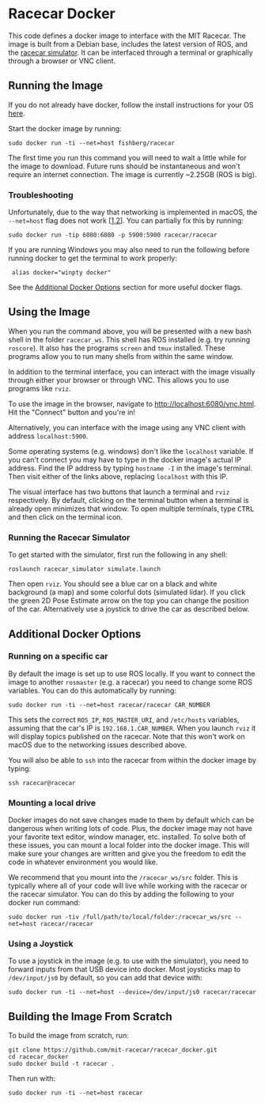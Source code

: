 # Racecar Docker

This code defines a docker image to interface with the MIT Racecar.
The image is built from a Debian base, includes the latest version of ROS, and the [racecar simulator](https://github.com/mit-racecar/racecar_simulator). It can be interfaced through a terminal or graphically through a browser or VNC client.

## Running the Image

If you do not already have docker, follow the install instructions for your OS [here](https://docs.docker.com/install/).

Start the docker image by running:

    sudo docker run -ti --net=host fishberg/racecar

The first time you run this command you will need to wait a little while for the image to download.
Future runs should be instantaneous and won't require an internet connection.
The image is currently ~2.25GB (ROS is big).

### Troubleshooting

Unfortunately, due to the way that networking is implemented in macOS, the `--net=host` flag does not work
\[[1](https://docs.docker.com/docker-for-mac/networking/),[2](https://github.com/docker/for-mac/issues/2716)\].
You can partially fix this by running:

    sudo docker run -tip 6080:6080 -p 5900:5900 racecar/racecar

If you are running Windows you may also need to run the following before running docker to get the terminal to work properly:

     alias docker="winpty docker"

See the [Additional Docker Options](https://github.com/mit-racecar/racecar_docker#additional-docker-options) section for more useful docker flags.

## Using the Image

When you run the command above, you will be presented with a new bash shell in the folder `racecar_ws`.
This shell has ROS installed (e.g. try running `roscore`).
It also has the programs `screen` and `tmux` installed.
These programs allow you to run many shells from within the same window.

In addition to the terminal interface, you can interact with the image visually through either your browser or through VNC.
This allows you to use programs like `rviz`.

To use the image in the browser, navigate to [http://localhost:6080/vnc.html](http://localhost:6080/vnc.html). Hit the "Connect" button and you're in!

Alternatively, you can interface with the image using any VNC client with address `localhost:5900`.

Some operating systems (e.g. windows) don't like the `localhost` variable. If you can't connect you may have to type in the docker image's actual IP address. Find the IP address by typing `hostname -I` in the image's terminal.
Then visit either of the links above, replacing `localhost` with this IP.

The visual interface has two buttons that launch a terminal and `rviz` respectively.
By default, clicking on the terminal button when a terminal is already open minimizes that window.
To open multiple terminals, type <kbd>CTRL</kbd> and then click on the terminal icon.

### Running the Racecar Simulator

To get started with the simulator, first run the following in any shell:

    roslaunch racecar_simulator simulate.launch

Then open `rviz`.
You should see a blue car on a black and white background (a map) and some colorful dots (simulated lidar).
If you click the green 2D Pose Estimate arrow on the top you can change the position of the car.
Alternatively use a joystick to drive the car as described below.

## Additional Docker Options

### Running on a specific car

By default the image is set up to use ROS locally. If you want to connect the image to another `rosmaster` (e.g. a racecar) you need to change some ROS variables. You can do this automatically by running:

    sudo docker run -ti --net=host racecar/racecar CAR_NUMBER

This sets the correct `ROS_IP`, `ROS_MASTER_URI`, and `/etc/hosts` variables, assuming that the car's IP is `192.168.1.CAR_NUMBER`. When you launch `rviz` it will display topics published on the racecar. Note that this won't work on macOS due to the networking issues described above.

You will also be able to `ssh` into the racecar from within the docker image by typing:

    ssh racecar@racecar

### Mounting a local drive

Docker images do not save changes made to them by default which can be dangerous when writing lots of code.
Plus, the docker image may not have your favorite text editor, window manager, etc. installed.
To solve both of these issues, you can mount a local folder into the docker image.
This will make sure your changes are written and give you the freedom to edit the code in whatever environment you would like.

We recommend that you mount into the `/racecar_ws/src` folder.
This is typically where all of your code will live while working with the racecar or the racecar simulator.
You can do this by adding the following to your docker run command:

    sudo docker run -tiv /full/path/to/local/folder:/racecar_ws/src --net=host racecar/racecar

### Using a Joystick

To use a joystick in the image (e.g. to use with the simulator),
you need to forward inputs from that USB device into docker.
Most joysticks map to `/dev/input/js0` by default, so you can add that device with:

    sudo docker run -ti --net=host --device=/dev/input/js0 racecar/racecar

## Building the Image From Scratch

To build the image from scratch, run:

    git clone https://github.com/mit-racecar/racecar_docker.git
    cd racecar_docker
    sudo docker build -t racecar .

Then run with:

    sudo docker run -ti --net=host racecar
